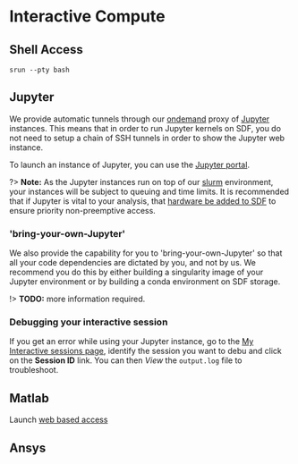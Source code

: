 # Interactive Compute

## Shell Access

```
srun --pty bash
```


## Jupyter

We provide automatic tunnels through our [ondemand](https://openondemand.org/) proxy of [Jupyter](https://jupyter.org/) instances. This means that in order to run Jupyter kernels on SDF, you do not need to setup a chain of SSH tunnels in order to show the Jupyter web instance.


To launch an instance of Jupyter, you can use the [Jupyter portal](/pun/sys/dashboard/batch_connect/sys/slac-ood-jupyter/session_contexts/new ':ignore').

?> __Note:__ As the Jupyter instances run on top of our [slurm](batch-compute.md) environment, your instances will be subject to queuing and time limits. It is recommended that if Jupyter is vital to your analysis, that [hardware be added to SDF](resources-and-allocations.md#contributing-to-sdf) to ensure priority non-preemptive access.

### 'bring-your-own-Jupyter'

We also provide the capability for you to 'bring-your-own-Jupyter' so that all your code dependencies are dictated by you, and not by us. We recommend you do this by either building a singularity image of your Jupyter environment or by building a conda environment on SDF storage.

!> __TODO:__ more information required.

### Debugging your interactive session

If you get an error while using your Jupyter instance, go to the [My Interactive sessions page](https://sdf.slac.stanford.edu/pun/sys/dashboard/batch_connect/sessions), identify the session you want to debu and click on the **Session ID** link. You can then *View* the `output.log` file to troubleshoot.

## Matlab

Launch [web based access](/pun/sys/dashboard/batch_connect/sys/slac-ood-matlab/session_contexts/new)

## Ansys
